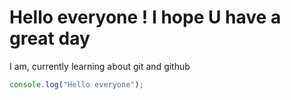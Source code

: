 # Hello everyone ! I hope U have a great day

I am, currently learning about git and github

```javascript
console.log("Hello everyone");
```
